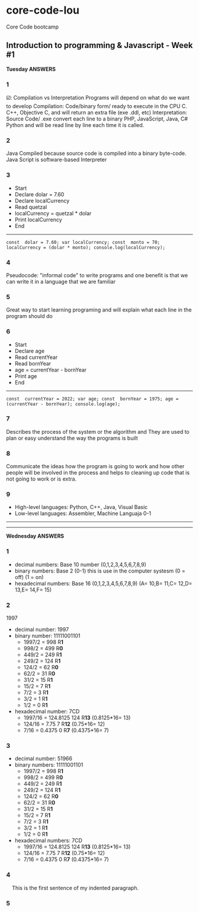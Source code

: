 # core-code-lou
Core Code bootcamp
## Introduction to programming & Javascript - Week #1
**Tuesday ANSWERS**

### 1
☑️: Compilation vs Interpretation 
Programs will depend on what do we want to develop
Compilation: Code/binary form/ ready to execute in the CPU  C. C++, Objective C, and will return an extra file (exe .ddl, etc)
Interpretation: Source Code/ .exe convert each line to a binary  PHP, JavaScript, Java, C# Python and will be read line by line each time it is called. 
### 2
Java Compiled because source code is compiled into a binary byte-code.
Java Script is software-based Interpreter
### 3
- Start
- Declare dolar = 7.60
- Declare localCurrency
- Read quetzal
- localCurrency = quetzal * dolar
- Print localCurrency
- End
------------------------------------------------------------------------------------------------
`const  dolar = 7.60;
var localCurrency;
const  monto = 70;
localCurrency = (dolar * monto);
console.log(localCurrency);`
### 4
Pseudocode: "informal code" to write programs and one benefit is that we can write it in a language that we are familiar
### 5
Great way to start learning programing and will explain what each line in the program should do
### 6
- Start
- Declare age
- Read currentYear
- Read bornYear
- age = currentYear - bornYear
- Print age
- End
---------------------------------------------------------------------------------------------------------------------
`const  currentYear = 2022;
var age;
const  bornYear = 1975;
age = (currentYear - bornYear);
console.log(age);`
### 7
Describes the process of the system or the algorithm and They are used to plan or easy understand the way the programs is built 
### 8
Communicate the ideas how the program is going to work and how other people will be involved in the process and helps to cleaning up code that is not going to work or is extra.
### 9
- High-level languages: Python, C++, Java, Visual Basic
- Low-level languages: Assembler, Machine Languaja 0-1
------------------------------------------------------------------------------------------------------------------------------------------------------------
------------------------------------------------------------------------------------------------------------------------------------------------------------
**Wednesday ANSWERS**
### 1
- decimal numbers: Base 10 number (0,1,2,3,4,5,6,7,8,9)
- binary numbers: Base 2 (0-1) this is use in the computer systesm (0 = off) (1 = on)
- hexadecimal numbers: Base 16 (0,1,2,3,4,5,6,7,8,9) (A= 10,B= 11,C= 12,D= 13,E= 14,F= 15)
### 2
1997
- decimal number: 1997
- binary number:  11111001101
  - 1997/2 = 998  R**1**
  - 998/2 = 499   R**0**
  - 449/2 = 249   R**1**
  - 249/2 = 124   R**1**
  - 124/2 = 62    R**0**
  - 62/2 = 31     R**0**
  - 31/2 = 15     R**1**
  - 15/2 = 7      R**1**
  - 7/2 = 3       R**1**
  - 3/2 = 1       R**1**
  - 1/2 = 0       R**1**
- hexadecimal number: 7CD
  - 1997/16 = 124.8125  124 R**13**   (0.8125*16= 13)
  - 124/16 = 7.75         7 R**12**   (0.75*16= 12)
  - 7/16 = 0.4375         0 R**7**    (0.4375*16= 7)
### 3
- decimal number: 51966
- binary numbers:  11111001101
  - 1997/2 = 998  R**1**
  - 998/2 = 499   R**0**
  - 449/2 = 249   R**1**
  - 249/2 = 124   R**1**
  - 124/2 = 62    R**0**
  - 62/2 = 31     R**0**
  - 31/2 = 15     R**1**
  - 15/2 = 7      R**1**
  - 7/2 = 3       R**1**
  - 3/2 = 1       R**1**
  - 1/2 = 0       R**1**
- hexadecimal numbers: 7CD
  - 1997/16 = 124.8125  124 R**13**   (0.8125*16= 13)
  - 124/16 = 7.75         7 R**12**   (0.75*16= 12)
  - 7/16 = 0.4375         0 R**7**    (0.4375*16= 7)
### 4
&nbsp;&nbsp;&nbsp;&nbsp;This is the first sentence of my indented paragraph.
### 5
